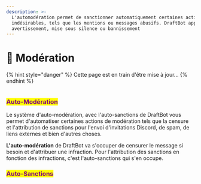 ```yaml
---
description: >-
  L'automodération permet de sanctionner automatiquement certaines actions
  indésirables, tels que les mentions ou messages abusifs. DraftBot applique un
  avertissement, mise sous silence ou bannissement
---
```


# 🔨 Modération

{% hint style="danger" %}
Cette page est en train d'être mise à jour...
{% endhint %}

<figure><img src="../../.gitbook/assets/Modération.png" alt=""><figcaption></figcaption></figure>

### <mark style="color:purple;">Auto-Modération</mark>

Le système d'auto-modération, avec l'auto-sanctions de DraftBot vous permet d'automatiser certaines actions de modération tels que la censure et l'attribution de sanctions pour l'envoi d'invitations Discord, de spam, de liens externes et bien d'autres choses.

**L'auto-modération** de DraftBot va s'occuper de censurer le message si besoin et d'attribuer une infraction. Pour l'attribution des sanctions en fonction des infractions, c'est l'auto-sanctions qui s'en occupe.

### <mark style="color:purple;">Auto-Sanctions</mark>
